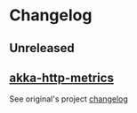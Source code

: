 # Changelog

## Unreleased

## [akka-http-metrics](https://github.com/RustedBones/akka-http-metrics)

See original's project [changelog](https://github.com/RustedBones/akka-http-metrics/blob/master/CHANGELOG.md)